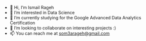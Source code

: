 - 👋 Hi, I’m Ismail Rageh
- 👀 I’m interested in Data Science
- 🌱 I’m currently studying for the Google Advanced Data Analytics Certification
- 💞️ I’m looking to collaborate on interesting projects :)
- 📫 You can reach me at som3arageh@gmail.com

<!---
rageh-ai/rageh-ai is a ✨ special ✨ repository because its `README.md` (this file) appears on your GitHub profile.
You can click the Preview link to take a look at your changes.
--->
